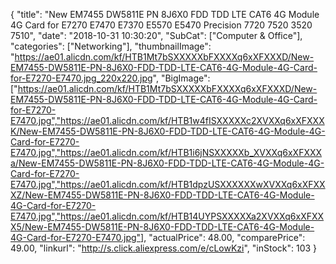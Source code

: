 {
	"title": "New EM7455 DW5811E PN 8J6X0 FDD TDD LTE CAT6 4G Module 4G Card for E7270 E7470 E7370 E5570 E5470 Precision 7720 7520 3520 7510",
	"date": "2018-10-31 10:30:20",
	"SubCat": ["Computer & Office"],
	"categories": ["Networking"],
	"thumbnailImage": "https://ae01.alicdn.com/kf/HTB1Mt7bSXXXXXbFXXXXq6xXFXXXD/New-EM7455-DW5811E-PN-8J6X0-FDD-TDD-LTE-CAT6-4G-Module-4G-Card-for-E7270-E7470.jpg_220x220.jpg",
	"BigImage": ["https://ae01.alicdn.com/kf/HTB1Mt7bSXXXXXbFXXXXq6xXFXXXD/New-EM7455-DW5811E-PN-8J6X0-FDD-TDD-LTE-CAT6-4G-Module-4G-Card-for-E7270-E7470.jpg","https://ae01.alicdn.com/kf/HTB1w4fISXXXXXc2XVXXq6xXFXXXK/New-EM7455-DW5811E-PN-8J6X0-FDD-TDD-LTE-CAT6-4G-Module-4G-Card-for-E7270-E7470.jpg","https://ae01.alicdn.com/kf/HTB1i6jNSXXXXXb_XVXXq6xXFXXXa/New-EM7455-DW5811E-PN-8J6X0-FDD-TDD-LTE-CAT6-4G-Module-4G-Card-for-E7270-E7470.jpg","https://ae01.alicdn.com/kf/HTB1dpzUSXXXXXXwXVXXq6xXFXXXZ/New-EM7455-DW5811E-PN-8J6X0-FDD-TDD-LTE-CAT6-4G-Module-4G-Card-for-E7270-E7470.jpg","https://ae01.alicdn.com/kf/HTB14UYPSXXXXXa2XVXXq6xXFXXX5/New-EM7455-DW5811E-PN-8J6X0-FDD-TDD-LTE-CAT6-4G-Module-4G-Card-for-E7270-E7470.jpg"],
	"actualPrice": 48.00,
	"comparePrice": 49.00,
	"linkurl": "http://s.click.aliexpress.com/e/cLowKzi",
	"inStock": 103
}
